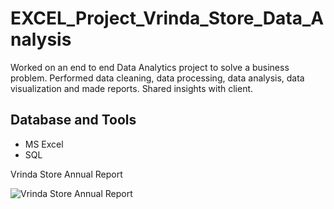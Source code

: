 # EXCEL_Project_Vrinda_Store_Data_Analysis
Worked on an end to end Data Analytics project to solve a business problem.
Performed data cleaning, data processing, data analysis, data visualization and made reports. Shared insights with client.
## Database and Tools
* MS Excel 
* SQL

Vrinda Store Annual Report 

![Vrinda Store Annual Report](https://user-images.githubusercontent.com/48985776/231743601-09e9513a-1ee7-476f-97a8-af332e5452f2.png)

